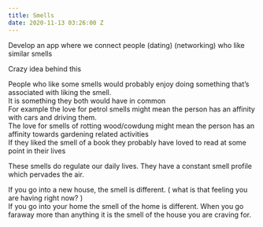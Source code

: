 ```yaml
---
title: Smells
date: 2020-11-13 03:26:00 Z
---
```


Develop an app where we connect people (dating) (networking) who like similar smells

Crazy idea behind this 

People who like some smells would probably enjoy doing something that’s associated with liking the smell.\
It is something they both would have in common\
For example the love for petrol smells might mean the person has an affinity with cars and driving them. \
The love for smells of rotting wood/cowdung might mean the person has an affinity towards gardening related activities\
If they liked the smell of a book they probably have loved to read at some point in their lives 

These smells do regulate our daily lives. They have a constant smell profile which pervades the air. 

If you go into a new house, the smell is different. ( what is that feeling you are having right now? ) \
If you go into your home the smell of the home is different. When you go faraway more than anything it is the smell of the house you are craving for.